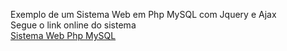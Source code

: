 Exemplo de um Sistema Web em Php MySQL com Jquery e Ajax
<br>
Segue o link online do sistema
<br>
<a href="http://netsolutionmogi.com/sistema/" target="_blank">Sistema Web Php MySQL </a>
